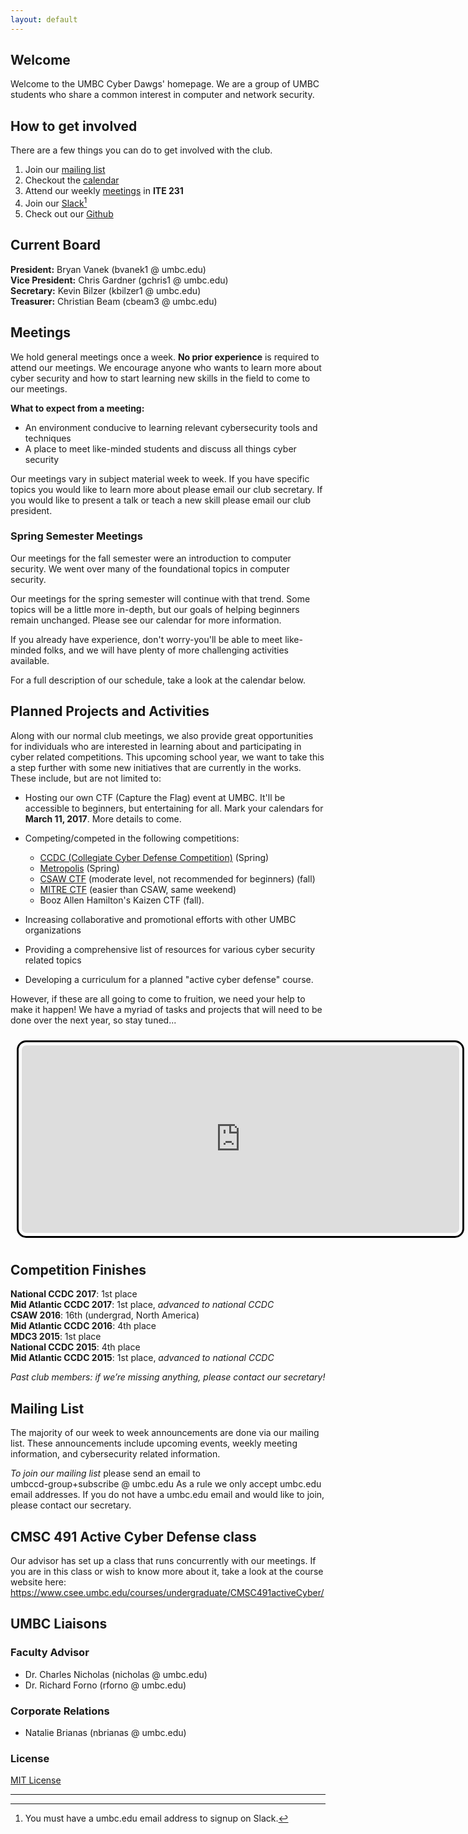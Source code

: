 ```yaml
---
layout: default
---
```


## Welcome

Welcome to the UMBC Cyber Dawgs' homepage. We are a group of UMBC students who
share a common interest in computer and network security.


## How to get involved 

There are a few things you can do to get involved with the club.

1. Join our [mailing list](#mailinglist)
2. Checkout the [calendar](#calendar)
3. Attend our weekly [meetings](#meetings) in **ITE 231**
4. Join our [Slack](https://umbccd.slack.com)[^1]
5. Check out our [Github](https://github.com/UMBCCyberDawgs)

## Current Board

**President:** Bryan Vanek (bvanek1 @ umbc.edu)  
**Vice President:** Chris Gardner (gchris1 @ umbc.edu)  
**Secretary:** Kevin Bilzer (kbilzer1 @ umbc.edu)  
**Treasurer:** Christian Beam (cbeam3 @ umbc.edu)  

## <a name="meetings">Meetings</a>

We hold general meetings once a week. **No prior experience** is required to
attend our meetings. We encourage anyone who wants to learn more about cyber
security and how to start learning new skills in the field to come to our
meetings.

**What to expect from a meeting:**

* An environment conducive to learning relevant cybersecurity tools and
techniques
* A place to meet like-minded students and discuss all things cyber security 


Our meetings vary in subject material week to week. If you have specific topics
you would like to learn more about please email our club secretary. If you
would like to present a talk or teach a new skill please email our club
president.

### Spring Semester Meetings

Our meetings for the fall semester were an introduction to computer security. We
went over many of the foundational topics in computer security.

Our meetings for the spring semester will continue with that trend. Some topics
will be a little more in-depth, but our goals of helping beginners remain
unchanged. Please see our calendar for more information.

If you already have experience, don't worry-you'll be able to meet like-minded
folks, and we will have plenty of more challenging activities available.

For a full description of our schedule, take a look at the calendar below.

## Planned Projects and Activities

Along with our normal club meetings, we also provide great opportunities for
individuals who are interested in learning about and participating in cyber
related competitions. This upcoming school year, we want to take this a step
further with some new initiatives that are currently in the works. These
include, but are not limited to:

* Hosting our own CTF (Capture the Flag) event at UMBC. It'll be accessible to
beginners, but entertaining for all. Mark your calendars for **March 11, 2017**.
More details to come.

* Competing/competed in the following competitions:
    * [CCDC (Collegiate Cyber Defense Competition)](http://maccdc.org/) (Spring)
    * [Metropolis](https://www.cyberskyline.com/events/metropolis) (Spring)
    * [CSAW CTF](https://csaw.engineering.nyu.edu/ctf)
      (moderate level, not recommended for beginners) (fall)
    * [MITRE CTF](https://www.mitre.org/news/corporate-events/capture-the-flag-ctf-2016)
      (easier than CSAW, same weekend)
    * Booz Allen Hamilton's Kaizen CTF (fall).

* Increasing collaborative and promotional efforts with other UMBC organizations

* Providing a comprehensive list of resources for various cyber security related topics

* Developing a curriculum for a planned "active cyber defense" course.

However, if these are all going to come to fruition, we need your help to
make it happen! We have a myriad of tasks and projects that will need to be done
over the next year, so stay tuned...

<div style="text-align: center;">
  <a name="calendar"><iframe src="https://calendar.google.com/calendar/embed?mode=AGENDA&amp;height=300&amp;wkst=1&amp;bgcolor=%23ffffff&amp;src=umbc.edu_sua9otosc8mchuu17od417duh8%40group.calendar.google.com&amp;color=%23B1365F&amp;ctz=America%2FNew_York" style="margin: 10px; padding: 5px; border: 3px solid black; border-radius: 15px;" width="700" height="300" frameborder="0" scrolling="no"></iframe></a>
</div>

## <a name="finishes">Competition Finishes</a>

**National CCDC 2017**: 1st place  
**Mid Atlantic CCDC 2017**: 1st place, *advanced to national CCDC*  
**CSAW 2016**: 16th (undergrad, North America)  
**Mid Atlantic CCDC 2016**: 4th place  
**MDC3 2015**: 1st place  
**National CCDC 2015**: 4th place  
**Mid Atlantic CCDC 2015**: 1st place, *advanced to national CCDC*  

*Past club members: if we’re missing anything, please contact our secretary!*

## <a name="mailinglist">Mailing List</a>

The majority of our week to week announcements are done via our mailing list.
These announcements include upcoming events, weekly meeting information, and
cybersecurity related information.

*To join our mailing list* please send an email to  
umbccd-group+subscribe @ umbc.edu As a rule we only accept umbc.edu email
addresses. If you do not have a umbc.edu email and would like to join, please
contact our secretary.

## <a name="activecyberdefense">CMSC 491 Active Cyber Defense class

Our advisor has set up a class that runs concurrently with our meetings. If you
are in this class or wish to know more about it, take a look at the course
website here: https://www.csee.umbc.edu/courses/undergraduate/CMSC491activeCyber/

## UMBC Liaisons

### Faculty Advisor 

* Dr. Charles Nicholas (nicholas @ umbc.edu)  
* Dr. Richard Forno (rforno @ umbc.edu)  

### Corporate Relations
*  Natalie Brianas (nbrianas @ umbc.edu) 


### License

[MIT License](http://umbccyberdawgs.github.io/LICENSE.txt)

---
[^1]: You must have a umbc.edu email address to signup on Slack.
